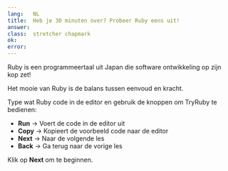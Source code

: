 ```yaml
---
lang:   NL
title:  Heb je 30 minuten over? Probeer Ruby eens uit!
answer:
class:  stretcher chapmark
ok:
error:
---
```


Ruby is een programmeertaal uit Japan die software ontwikkeling op zijn kop zet!

Het mooie van Ruby is de balans tussen eenvoud en kracht.

Type wat Ruby code in de editor en gebruik de knoppen om TryRuby te bedienen:

- __Run__ &rarr; Voert de code in de editor uit
- __Copy__ &rarr; Kopieert de voorbeeld code naar de editor
- __Next__ &rarr; Naar de volgende les
- __Back__ &rarr; Ga terug naar de vorige les

<div class="foxes">Klik op <strong>Next</strong> om te beginnen.</div>
